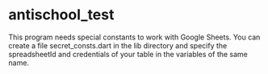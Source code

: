 # antischool_test

This program needs special constants to work with Google Sheets. You can create a file secret_consts.dart in the lib directory and specify
the spreadsheetId and credentials of your table in the variables of the same name.
